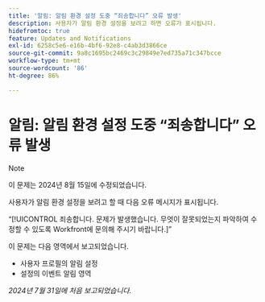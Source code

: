 ```yaml
---
title: '알림: 알림 환경 설정 도중 “죄송합니다” 오류 발생'
description: 사용자가 알림 환경 설정을 보려고 하면 오류가 표시됩니다.
hidefromtoc: true
feature: Updates and Notifications
exl-id: 6258c5e6-e16b-4bf6-92e8-c4ab3d3866ce
source-git-commit: 9a8c1695bc2469c3c29849e7ed735a71c347bcce
workflow-type: tm+mt
source-wordcount: '86'
ht-degree: 86%

---
```


# 알림: 알림 환경 설정 도중 “죄송합니다” 오류 발생

>[!NOTE]
>
>이 문제는 2024년 8월 15일에 수정되었습니다.

사용자가 알림 환경 설정을 보려고 할 때 다음 오류 메시지가 표시됩니다.

“[!UICONTROL 죄송합니다. 문제가 발생했습니다. 무엇이 잘못되었는지 파악하여 수정할 수 있도록 Workfront에 문의해 주시기 바랍니다.]”

이 문제는 다음 영역에서 보고되었습니다.

* 사용자 프로필의 알림 설정
* 설정의 이벤트 알림 영역

_2024년 7월 31일에 처음 보고되었습니다._
